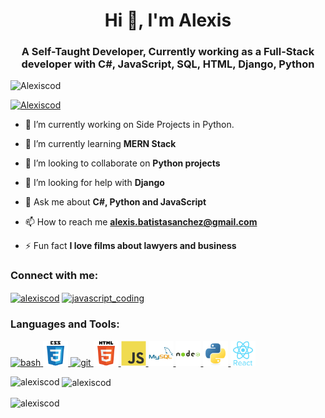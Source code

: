 <!--
**alexiscod/alexiscod** is a ✨ _special_ ✨ repository because its `README.md` (this file) appears on your GitHub profile.

Here are some ideas to get you started:

- 🔭 I’m currently working on ...
- 🌱 I’m currently learning ...
- 👯 I’m looking to collaborate on ...
- 🤔 I’m looking for help with ...
- 💬 Ask me about ...
- 📫 How to reach me: ...
- 😄 Pronouns: ...
- ⚡ Fun fact: ...
-->
<h1 align="center">Hi 👋, I'm Alexis</h1>
<h3 align="center">A Self-Taught Developer, Currently working as a Full-Stack developer with C#, JavaScript, SQL, HTML, Django, Python</h3>

<p align="left"> <img src="https://komarev.com/ghpvc/?username=alexiscod&label=Profile%20views&color=0e75b6&style=flat" alt="Alexiscod" /> </p>

<p align="left"> <a href="https://github.com/ryo-ma/github-profile-trophy"><img src="https://github-profile-trophy.vercel.app/?username=alexiscod" alt="Alexiscod" /></a> </p>

<!--<p align="left"> <a href="https://twitter.com/js__coding" target="blank"><img src="https://img.shields.io/twitter/follow/js__coding?logo=twitter&style=for-the-badge" alt="js__coding" /></a> </p>-->

- 🔭 I’m currently working on Side Projects in Python.

- 🌱 I’m currently learning **MERN Stack**

- 👯 I’m looking to collaborate on **Python projects**

- 🤝 I’m looking for help with **Django**

<!-- 👨‍💻 All of my projects are available at [alvimc.com](https://alvimc.com)-->

- 💬 Ask me about **C#, Python and JavaScript**

- 📫 How to reach me **alexis.batistasanchez@gmail.com**

- ⚡ Fun fact **I love films about lawyers and business**

<h3 align="left">Connect with me:</h3>
<p align="left">
<a href="https://dev.to/alexiscod" target="blank"><img align="center" src="https://cdn.jsdelivr.net/npm/simple-icons@3.0.1/icons/dev-dot-to.svg" alt="alexiscod" height="30" width="40" /></a>
<!--<a href="https://twitter.com/js__coding" target="blank"><img align="center" src="https://raw.githubusercontent.com/rahuldkjain/github-profile-readme-generator/master/src/images/icons/Social/twitter.svg" alt="js__coding" height="30" width="40" /></a>-->
 <a href="https://www.instagram.com/alexisbcode/" target="blank"><img align="center" src="https://raw.githubusercontent.com/rahuldkjain/github-profile-readme-generator/master/src/images/icons/Social/instagram.svg" alt="javascript_coding" height="30" width="40" /></a>
</p>

<h3 align="left">Languages and Tools:</h3>
<p align="left"> <a href="https://www.gnu.org/software/bash/" target="_blank"> <img src="https://www.vectorlogo.zone/logos/gnu_bash/gnu_bash-icon.svg" alt="bash" width="40" height="40"/> </a> <a href="https://www.w3schools.com/css/" target="_blank"> <img src="https://raw.githubusercontent.com/devicons/devicon/master/icons/css3/css3-original-wordmark.svg" alt="css3" width="40" height="40"/> </a> <a href="https://git-scm.com/" target="_blank"> <img src="https://www.vectorlogo.zone/logos/git-scm/git-scm-icon.svg" alt="git" width="40" height="40"/> </a> <a href="https://www.w3.org/html/" target="_blank"> <img src="https://raw.githubusercontent.com/devicons/devicon/master/icons/html5/html5-original-wordmark.svg" alt="html5" width="40" height="40"/> </a> <a href="https://developer.mozilla.org/en-US/docs/Web/JavaScript" target="_blank"> <img src="https://raw.githubusercontent.com/devicons/devicon/master/icons/javascript/javascript-original.svg" alt="javascript" width="40" height="40"/> </a> <a href="https://www.mysql.com/" target="_blank"> <img src="https://raw.githubusercontent.com/devicons/devicon/master/icons/mysql/mysql-original-wordmark.svg" alt="mysql" width="40" height="40"/> </a> <a href="https://nodejs.org" target="_blank"> <img src="https://raw.githubusercontent.com/devicons/devicon/master/icons/nodejs/nodejs-original-wordmark.svg" alt="nodejs" width="40" height="40"/> </a> <a href="https://www.python.org" target="_blank"> <img src="https://raw.githubusercontent.com/devicons/devicon/master/icons/python/python-original.svg" alt="python" width="40" height="40"/> </a> <a href="https://reactjs.org/" target="_blank"> <img src="https://raw.githubusercontent.com/devicons/devicon/master/icons/react/react-original-wordmark.svg" alt="react" width="40" height="40"/> </a> </p>

<p><img align="left" src="https://github-readme-stats.vercel.app/api/top-langs?username=alexiscod&show_icons=true&locale=en&layout=compact" alt="alexiscod" /></p>

<p>&nbsp;<img align="center" src="https://github-readme-stats.vercel.app/api?username=alexiscod&show_icons=true&locale=en" alt="alexiscod" /></p>

<p><img align="center" src="https://github-readme-streak-stats.herokuapp.com/?user=alexiscod&" alt="alexiscod" /></p>
